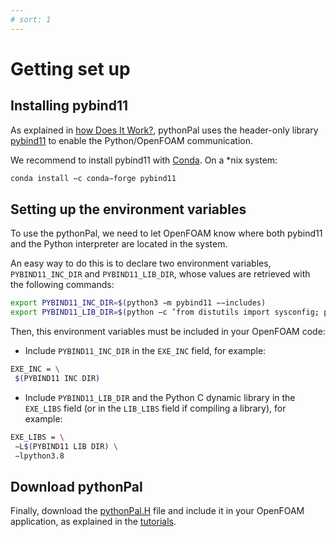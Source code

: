 ```yaml
---
# sort: 1
---
```


# Getting set up

## Installing pybind11

As explained in [how Does It Work?](../howDoesItWork/runningPythoninOpenFOAMwithpybind11.md), pythonPal uses the header-only library [pybind11](https://pybind11.readthedocs.io/en/stable/index.html) to enable the Python/OpenFOAM communication. 

We recommend to install pybind11 with [Conda](https://docs.conda.io/en/latest/). On a *nix system:

```bash
conda install −c conda−forge pybind11
```

## Setting up the environment variables

To use the pythonPal, we need to let OpenFOAM know where both pybind11 and the Python interpreter are located in the system. 

An easy way to do this is to declare two environment variables, `PYBIND11_INC_DIR` and `PYBIND11_LIB_DIR`, whose values are retrieved with the following commands:

```bash
export PYBIND11_INC_DIR=$(python3 −m pybind11 −−includes)
export PYBIND11_LIB_DIR=$(python −c ’from distutils import sysconfig; print(sysconfig.get_config_var("LIBDIR"))’)
```

Then, this environment variables must be included in your OpenFOAM code:

- Include `PYBIND11_INC_DIR` in the `EXE_INC` field, for example:

```bash
EXE_INC = \
 $(PYBIND11 INC DIR)
```

- Include `PYBIND11_LIB_DIR` and the Python C dynamic library in the `EXE_LIBS` field (or in the `LIB_LIBS` field if compiling a library), for example:

```bash
EXE_LIBS = \
 −L$(PYBIND11 LIB DIR) \
 −lpython3.8
```

## Download pythonPal

Finally, download the [pythonPal.H](pythonPal.H) file and include it in your OpenFOAM application, as explained in the [tutorials](../tutorials/pythonPalIcoFoam.md).